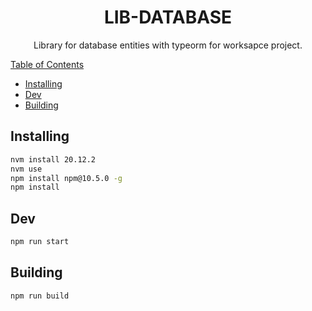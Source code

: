 <h1 align="center">LIB-DATABASE</h1>

<p align="center">
  Library for database entities with typeorm for worksapce project.
</p>

<p align="center">
    <a href="https://github.com/luismab95/worksapce-lib-database.git">
</p

## Table of Contents

- [Installing](#installing)
- [Dev](#dev)
- [Building](#building)

## Installing

```bash
nvm install 20.12.2
nvm use
npm install npm@10.5.0 -g
npm install
```
## Dev

```bash
npm run start
```


## Building

```bash
npm run build
```
